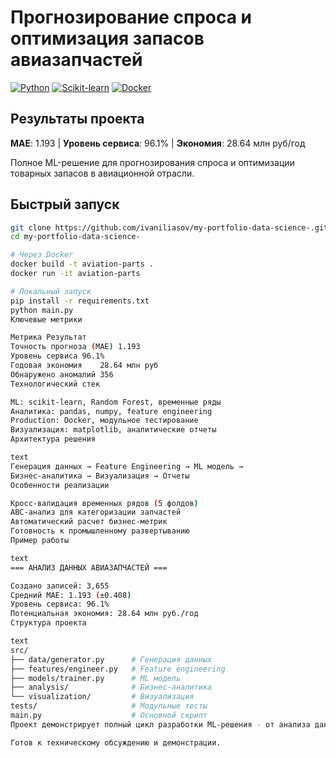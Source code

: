 # Прогнозирование спроса и оптимизация запасов авиазапчастей

[![Python](https://img.shields.io/badge/Python-3.9-blue)](https://python.org)
[![Scikit-learn](https://img.shields.io/badge/ML-Scikit--learn-orange)](https://scikit-learn.org)
[![Docker](https://img.shields.io/badge/Deploy-Docker-green)](https://docker.com)

## Результаты проекта

**MAE**: 1.193 | **Уровень сервиса**: 96.1% | **Экономия**: 28.64 млн руб/год

Полное ML-решение для прогнозирования спроса и оптимизации товарных запасов в авиационной отрасли.

## Быстрый запуск

```bash
git clone https://github.com/ivaniliasov/my-portfolio-data-science-.git
cd my-portfolio-data-science-

# Через Docker
docker build -t aviation-parts .
docker run -it aviation-parts

# Локальный запуск
pip install -r requirements.txt
python main.py
Ключевые метрики

Метрика	Результат
Точность прогноза (MAE)	1.193
Уровень сервиса	96.1%
Годовая экономия	28.64 млн руб
Обнаружено аномалий	356
Технологический стек

ML: scikit-learn, Random Forest, временные ряды
Аналитика: pandas, numpy, feature engineering
Production: Docker, модульное тестирование
Визуализация: matplotlib, аналитические отчеты
Архитектура решения

text
Генерация данных → Feature Engineering → ML модель → 
Бизнес-аналитика → Визуализация → Отчеты
Особенности реализации

Кросс-валидация временных рядов (5 фолдов)
ABC-анализ для категоризации запчастей
Автоматический расчет бизнес-метрик
Готовность к промышленному развертыванию
Пример работы

text
=== АНАЛИЗ ДАННЫХ АВИАЗАПЧАСТЕЙ ===

Создано записей: 3,655
Средний MAE: 1.193 (±0.408)
Уровень сервиса: 96.1%
Потенциальная экономия: 28.64 млн руб./год
Структура проекта

text
src/
├── data/generator.py      # Генерация данных
├── features/engineer.py   # Feature engineering
├── models/trainer.py      # ML модель
├── analysis/              # Бизнес-аналитика
└── visualization/         # Визуализация
tests/                     # Модульные тесты
main.py                    # Основной скрипт
Проект демонстрирует полный цикл разработки ML-решения - от анализа данных до production-готовой системы.

Готов к техническому обсуждению и демонстрации.
